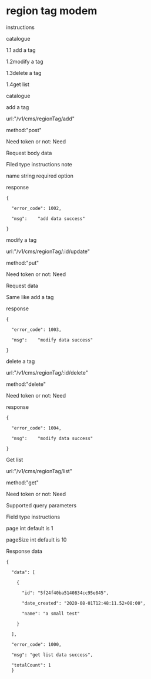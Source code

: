# region tag modem

instructions 

 catalogue

1.1 add a tag

1.2modify a tag

1.3delete a tag

1.4get list 

catalogue 

 add a tag

url:"/v1/cms/regionTag/add"

method:"post"

Need token or not: Need

Request body data

Filed type instructions note

name    string    required option 

 response 

```
{

  "error_code": 1002,

  "msg":    "add data success"

}
```

 modify a tag

url:"/v1/cms/regionTag/:id/update"

method:"put"

Need token or not: Need

Request data

Same like add a tag

 response

```
{

  "error_code": 1003,

  "msg":    "modify data success"

}
```

 delete a tag

url:"/v1/cms/regionTag/:id/delete"

method:"delete"

Need token or not: Need

response

```
{

  "error_code": 1004,

  "msg":    "modify data success"

}
```

Get list

url:"/v1/cms/regionTag/list"

method:"get"

Need token or not: Need

Supported query parameters

Field  type  instructions 

page int default is 1 

pageSize int   default is 10

Response data

```
{

  "data": [

​    {

​      "id": "5f24f40ba5140834cc95e845",

​      "date_created": "2020-08-01T12:48:11.52+08:00",

​      "name": "a small test"

​    }

  ],

  "error_code": 1000,

  "msg": "get list data success",

  "totalCount": 1
  }
```

